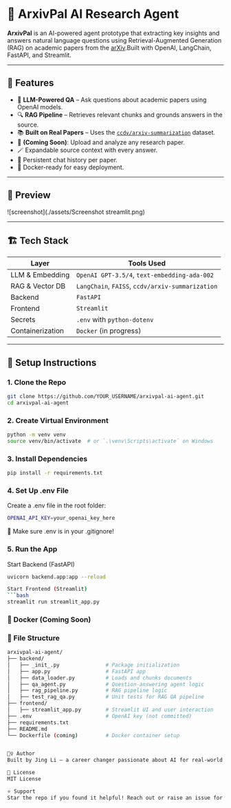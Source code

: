 # 🤖 ArxivPal AI Research Agent

**ArxivPal** is an AI-powered agent prototype that extracting key insights and answers natural language questions using Retrieval-Augmented Generation (RAG) on academic papers from the [arXiv](https://arxiv.org/).Built with OpenAI, LangChain, FastAPI, and Streamlit.

---

## 🚀 Features

- 🧠 **LLM-Powered QA** – Ask questions about academic papers using OpenAI models.
- 🔍 **RAG Pipeline** – Retrieves relevant chunks and grounds answers in the source.
- 📚 **Built on Real Papers** – Uses the [`ccdv/arxiv-summarization`](https://huggingface.co/datasets/ccdv/arxiv-summarization) dataset.
- 📂 **(Coming Soon)**: Upload and analyze any research paper.
- 🪄 Expandable source context with every answer.
- 💬 Persistent chat history per paper.
- 🐳 Docker-ready for easy deployment.

---

## 📸 Preview

![screenshot](./assets/Screenshot streamlit.png)

---


## 🏗️ Tech Stack

| Layer         | Tools Used                                                                 |
|---------------|-----------------------------------------------------------------------------|
| LLM & Embedding | `OpenAI GPT-3.5/4`, `text-embedding-ada-002`                              |
| RAG & Vector DB | `LangChain`, `FAISS`, `ccdv/arxiv-summarization`                         |
| Backend       | `FastAPI`                                                                  |
| Frontend      | `Streamlit`                                                                |
| Secrets       | `.env` with `python-dotenv`                                                |
| Containerization | `Docker` (in progress)                                                  |

---

## 🔧 Setup Instructions

### 1. Clone the Repo

```bash
git clone https://github.com/YOUR_USERNAME/arxivpal-ai-agent.git
cd arxivpal-ai-agent
```

### 2. Create Virtual Environment
```bash
python -m venv venv
source venv/bin/activate  # or `.\venv\Scripts\activate` on Windows
```

### 3. Install Dependencies
```bash
pip install -r requirements.txt
```

### 4. Set Up .env File
Create a .env file in the root folder:
```bash
OPENAI_API_KEY=your_openai_key_here
```

🔐 Make sure .env is in your .gitignore!

### 5. Run the App
Start Backend (FastAPI)
```bash
uvicorn backend.app:app --reload

Start Frontend (Streamlit)
```bash
streamlit run streamlit_app.py
```

### 🐳 Docker (Coming Soon)

### 📂 File Structure
```bash
arxivpal-ai-agent/
├── backend/
│   ├── _init_.py               # Package initialization
│   ├── app.py                  # FastAPI app
│   ├── data_loader.py          # Loads and chunks documents
│   ├── qa_agent.py             # Question-answering agent logic
│   ├── rag_pipeline.py         # RAG pipeline logic
│   ├── test_rag_qa.py          # Unit tests for RAG QA pipeline
├── frontend/
│   ├── streamlit_app.py        # Streamlit UI and user interaction
├── .env                        # OpenAI key (not committed)
├── requirements.txt
├── README.md
└── Dockerfile (coming)         # Docker container setup


🙋‍♀️ Author
Built by Jing Li – a career changer passionate about AI for real-world use cases.

📜 License
MIT License

⭐️ Support
Star the repo if you found it helpful! Reach out or raise an issue for feature requests or bugs.